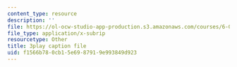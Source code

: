 ```yaml
---
content_type: resource
description: ''
file: https://ol-ocw-studio-app-production.s3.amazonaws.com/courses/6-02-introduction-to-eecs-ii-digital-communication-systems-fall-2012/f1566b780cb15e6987919e993849d923_2QxgN2ugcMY.vtt
file_type: application/x-subrip
resourcetype: Other
title: 3play caption file
uid: f1566b78-0cb1-5e69-8791-9e993849d923
---
```

